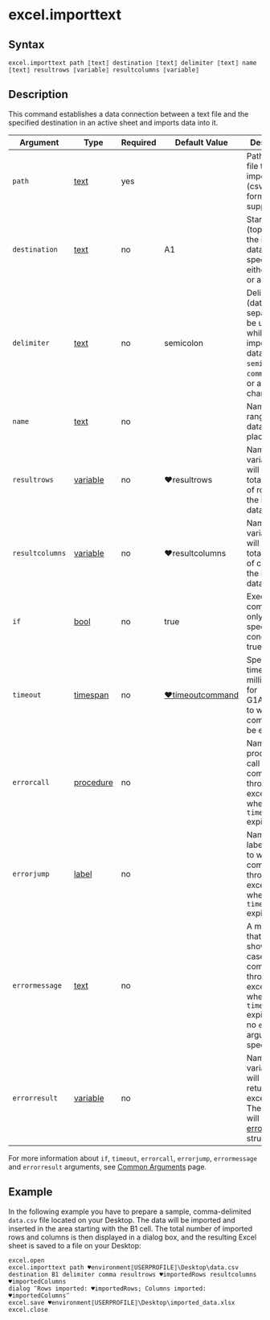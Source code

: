 # excel.importtext

## Syntax

```G1ANT
excel.importtext path ⟦text⟧ destination ⟦text⟧ delimiter ⟦text⟧ name ⟦text⟧ resultrows ⟦variable⟧ resultcolumns ⟦variable⟧
```

## Description

This command establishes a data connection between a text file and the specified destination in an active sheet and imports data into it.

| Argument | Type | Required | Default Value | Description |
| -------- | ---- | -------- | ------------- | ----------- |
|`path`| [text](../../G1ANT.Language/Structures/TextStructure.md) | yes | | Path to a text file to be imported (csv data format is supported) |
|`destination`| [text](../../G1ANT.Language/Structures/TextStructure.md) | no | A1 | Starting cell (top left) for the imported data, specified either as text or a point |
|`delimiter`| [text](../../G1ANT.Language/Structures/TextStructure.md) | no | semicolon | Delimiter (data separator) to be used while importing data: `tab`, `semicolon`, `comma`, `space` or any other character |
|`name`| [text](../../G1ANT.Language/Structures/TextStructure.md) | no|  | Name of a range where data will be placed |
|`resultrows`| [variable](../../G1ANT.Language/Structures/VariableStructure.md) | no | ♥resultrows | Name of a variable that will store the total number of rows of the imported data |
|`resultcolumns`| [variable](../../G1ANT.Language/Structures/VariableStructure.md) | no | ♥resultcolumns | Name of a variable that will store the total number of columns of the imported data |
| `if`           | [bool](../../G1ANT.Language/Structures/BooleanStructure.md) | no       | true                                                        | Executes the command only if a specified condition is true   |
| `timeout`      | [timespan](../../G1ANT.Language/Structures/TimeSpanStructure.md) | no       | [♥timeoutcommand](../../G1ANT.Addon.Core/Variables/TimeoutCommandVariable.md) | Specifies time in milliseconds for G1ANT.Robot to wait for the command to be executed |
| `errorcall`    | [procedure](../../G1ANT.Language/Structures/ProcedureStructure.md) | no       |                                                             | Name of a procedure to call when the command throws an exception or when a given `timeout` expires |
| `errorjump`    | [label](../../G1ANT.Language/Structures/LabelStructure.md) | no       |                                                             | Name of the label to jump to when the command throws an exception or when a given `timeout` expires |
| `errormessage` | [text](../../G1ANT.Language/Structures/TextStructure.md) | no       |                                                             | A message that will be shown in case the command throws an exception or when a given `timeout` expires, and no `errorjump` argument is specified |
| `errorresult`  | [variable](../../G1ANT.Language/Structures/VariableStructure.md) | no       |                                                             | Name of a variable that will store the returned exception. The variable will be of [error](../../G1ANT.Language/Structures/ErrorStructure.md) structure  |

For more information about `if`, `timeout`, `errorcall`, `errorjump`, `errormessage` and `errorresult` arguments, see [Common Arguments](../../../appendices/common-arguments.md) page.

## Example

In the following example you have to prepare a sample, comma-delimited `data.csv` file located on your Desktop. The data will be imported and inserted in the area starting with the B1 cell. The total number of imported rows and columns is then displayed in a dialog box, and the resulting Excel sheet is saved to a file on your Desktop:

```G1ANT
excel.open
excel.importtext path ♥environment⟦USERPROFILE⟧\Desktop\data.csv destination B1 delimiter comma resultrows ♥importedRows resultcolumns ♥importedColumns
dialog ‴Rows imported: ♥importedRows; Columns imported: ♥importedColumns‴
excel.save ♥environment⟦USERPROFILE⟧\Desktop\imported_data.xlsx
excel.close
```

